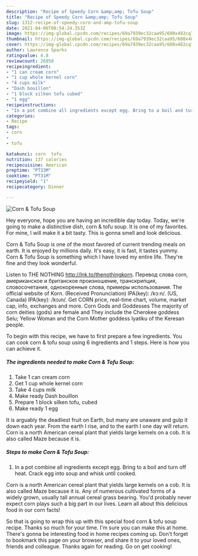 ```yaml
---
description: "Recipe of Speedy Corn &amp;amp; Tofu Soup"
title: "Recipe of Speedy Corn &amp;amp; Tofu Soup"
slug: 1312-recipe-of-speedy-corn-and-amp-tofu-soup
date: 2021-04-06T08:54:24.353Z
image: https://img-global.cpcdn.com/recipes/69a7939ec32caa95/680x482cq70/corn-tofu-soup-recipe-main-photo.jpg
thumbnail: https://img-global.cpcdn.com/recipes/69a7939ec32caa95/680x482cq70/corn-tofu-soup-recipe-main-photo.jpg
cover: https://img-global.cpcdn.com/recipes/69a7939ec32caa95/680x482cq70/corn-tofu-soup-recipe-main-photo.jpg
author: Lawrence Sparks
ratingvalue: 4.8
reviewcount: 26850
recipeingredient:
- "1 can cream corn"
- "1 cup whole kernel corn"
- "4 cups milk"
- "Dash bouillon"
- "1 block silken tofu cubed"
- "1 egg"
recipeinstructions:
- "In a pot combine all ingredients except egg. Bring to a boil and turn off heat. Crack egg into soup and whisk until cooked."
categories:
- Recipe
tags:
- corn
- 
- tofu

katakunci: corn  tofu 
nutrition: 137 calories
recipecuisine: American
preptime: "PT33M"
cooktime: "PT31M"
recipeyield: "1"
recipecategory: Dinner

---
```



![Corn &amp; Tofu Soup](https://img-global.cpcdn.com/recipes/69a7939ec32caa95/680x482cq70/corn-tofu-soup-recipe-main-photo.jpg)

Hey everyone, hope you are having an incredible day today. Today, we're going to make a distinctive dish, corn &amp; tofu soup. It is one of my favorites. For mine, I will make it a bit tasty. This is gonna smell and look delicious.

Corn &amp; Tofu Soup is one of the most favored of current trending meals on earth. It is enjoyed by millions daily. It's easy, it is fast, it tastes yummy. Corn &amp; Tofu Soup is something which I have loved my entire life. They're fine and they look wonderful.

Listen to THE NOTHING http://lnk.to/thenothingkorn. Перевод слова corn, американское и британское произношение, транскрипция, словосочетания, однокоренные слова, примеры использования. The official website of Korn. (Received Pronunciation) IPA(key): /kɔːn/. (US, Canada) IPA(key): /kɔɹn/. Get CORN price, real-time chart, volume, market cap, info, exchanges and more. Corn Gods and Goddesses The majority of corn deities (gods) are female and They include the Cherokee goddess Selu; Yellow Woman and the Corn Mother goddess Iyatiku of the Keresan people.


To begin with this recipe, we have to first prepare a few ingredients. You can cook corn &amp; tofu soup using 6 ingredients and 1 steps. Here is how you can achieve it.

<!--inarticleads1-->

##### The ingredients needed to make Corn &amp; Tofu Soup:

1. Take 1 can cream corn
1. Get 1 cup whole kernel corn
1. Take 4 cups milk
1. Make ready Dash bouillon
1. Prepare 1 block silken tofu, cubed
1. Make ready 1 egg


It is arguably the deadliest fruit on Earth, but many are unaware and gulp it down each year. From the earth I rise, and to the earth I one day will return. Corn is a north American cereal plant that yields large kernels on a cob. It is also called Maze because it is. 

<!--inarticleads2-->

##### Steps to make Corn &amp; Tofu Soup:

1. In a pot combine all ingredients except egg. Bring to a boil and turn off heat. Crack egg into soup and whisk until cooked.


Corn is a north American cereal plant that yields large kernels on a cob. It is also called Maze because it is. Any of numerous cultivated forms of a widely grown, usually tall annual cereal grass bearing. You&#39;d probably never expect corn plays such a big part in our lives. Learn all about this delicious food in our corn facts! 

So that is going to wrap this up with this special food corn &amp; tofu soup recipe. Thanks so much for your time. I'm sure you can make this at home. There's gonna be interesting food in home recipes coming up. Don't forget to bookmark this page on your browser, and share it to your loved ones, friends and colleague. Thanks again for reading. Go on get cooking!
